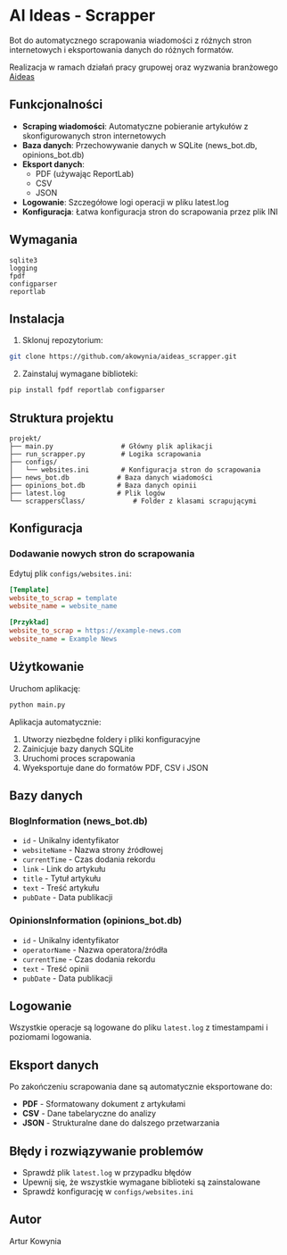 # AI Ideas - Scrapper

Bot do automatycznego scrapowania wiadomości z różnych stron internetowych i eksportowania danych do różnych formatów.

Realizacja w ramach działań pracy grupowej oraz wyzwania branżowego [Aideas](https://aideas.generatorpomyslow.pl)

## Funkcjonalności

- **Scraping wiadomości**: Automatyczne pobieranie artykułów z skonfigurowanych stron internetowych
- **Baza danych**: Przechowywanie danych w SQLite (news_bot.db, opinions_bot.db)
- **Eksport danych**: 
  - PDF (używając ReportLab)
  - CSV
  - JSON
- **Logowanie**: Szczegółowe logi operacji w pliku latest.log
- **Konfiguracja**: Łatwa konfiguracja stron do scrapowania przez plik INI

## Wymagania

```
sqlite3
logging
fpdf
configparser
reportlab
```

## Instalacja

1. Sklonuj repozytorium:
```bash
git clone https://github.com/akowynia/aideas_scrapper.git

```

2. Zainstaluj wymagane biblioteki:
```bash
pip install fpdf reportlab configparser
```

## Struktura projektu

```
projekt/
├── main.py                 # Główny plik aplikacji
├── run_scrapper.py         # Logika scrapowania
├── configs/
│   └── websites.ini        # Konfiguracja stron do scrapowania
├── news_bot.db            # Baza danych wiadomości
├── opinions_bot.db        # Baza danych opinii
├── latest.log             # Plik logów
└── scrappersClass/            # Folder z klasami scrapującymi

```

## Konfiguracja

### Dodawanie nowych stron do scrapowania

Edytuj plik `configs/websites.ini`:

```ini
[Template]
website_to_scrap = template
website_name = website_name

[Przykład]
website_to_scrap = https://example-news.com
website_name = Example News
```

## Użytkowanie

Uruchom aplikację:

```bash
python main.py
```

Aplikacja automatycznie:
1. Utworzy niezbędne foldery i pliki konfiguracyjne
2. Zainicjuje bazy danych SQLite
3. Uruchomi proces scrapowania
4. Wyeksportuje dane do formatów PDF, CSV i JSON

## Bazy danych

### BlogInformation (news_bot.db)
- `id` - Unikalny identyfikator
- `websiteName` - Nazwa strony źródłowej
- `currentTime` - Czas dodania rekordu
- `link` - Link do artykułu
- `title` - Tytuł artykułu
- `text` - Treść artykułu
- `pubDate` - Data publikacji

### OpinionsInformation (opinions_bot.db)
- `id` - Unikalny identyfikator
- `operatorName` - Nazwa operatora/źródła
- `currentTime` - Czas dodania rekordu
- `text` - Treść opinii
- `pubDate` - Data publikacji

## Logowanie

Wszystkie operacje są logowane do pliku `latest.log` z timestampami i poziomami logowania.

## Eksport danych

Po zakończeniu scrapowania dane są automatycznie eksportowane do:
- **PDF** - Sformatowany dokument z artykułami
- **CSV** - Dane tabelaryczne do analizy
- **JSON** - Strukturalne dane do dalszego przetwarzania

## Błędy i rozwiązywanie problemów

- Sprawdź plik `latest.log` w przypadku błędów
- Upewnij się, że wszystkie wymagane biblioteki są zainstalowane
- Sprawdź konfigurację w `configs/websites.ini`

## Autor

Artur Kowynia
